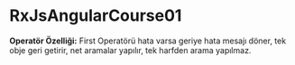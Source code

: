 # RxJsAngularCourse01

**Operatör Özelliği:** First Operatörü hata varsa geriye hata mesajı döner, tek obje geri getirir, net aramalar yapılır, tek harfden arama yapılmaz.
